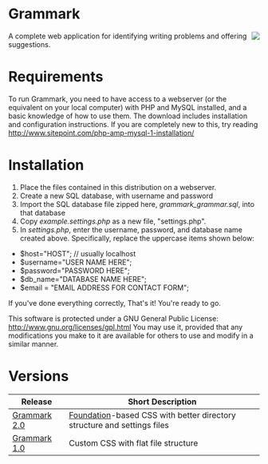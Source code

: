 Grammark
========
<img src="https://github.com/markfullmer/grammark/blob/master/img/screenshot1.png" align="right" />
A complete web application for identifying writing problems and offering suggestions. 

Requirements
============
To run Grammark, you need to have access to a webserver (or the equivalent on your local computer) with PHP and MySQL installed, and a basic knowledge of how to use them. The download includes installation and configuration instructions. If you are completely new to this, try reading http://www.sitepoint.com/php-amp-mysql-1-installation/ 

Installation
============
1. Place the files contained in this distribution on a webserver.
2. Create a new SQL database, with username and password
3. Import the SQL database file zipped here, *grammark_grammar.sql*, into that database
3. Copy *example.settings.php* as a new file, "settings.php".
4. In *settings.php*, enter the username, password, and database name created above. Specifically, replace the uppercase items shown below:
  - $host="HOST"; // usually localhost
  - $username="USER NAME HERE";
  - $password="PASSWORD HERE";
  - $db_name="DATABASE NAME HERE";
  - $email = "EMAIL ADDRESS FOR CONTACT FORM";
 
If you've done everything correctly,
That's it! You're ready to go.

This software is protected under a GNU General Public License: http://www.gnu.org/licenses/gpl.html
You may use it, provided that any modifications you make to it are available for others to use and modify in a similar manner. 

Versions
========

Release       | Short Description
------------- | -------------
[Grammark 2.0](https://github.com/markfullmer/grammark)  | [Foundation](http://foundation.zurb.com/)-based CSS with better directory structure and settings files
[Grammark 1.0](https://github.com/markfullmer/grammark/tree/Version-1)  | Custom CSS with flat file structure
